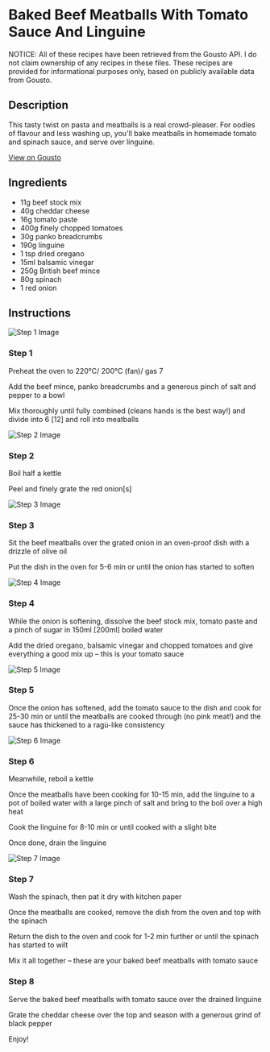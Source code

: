 # Baked Beef Meatballs With Tomato Sauce And Linguine

NOTICE: All of these recipes have been retrieved from the Gousto API. I do not claim ownership of any recipes in these files. These recipes are provided for informational purposes only, based on publicly available data from Gousto.

## Description

This tasty twist on pasta and meatballs is a real crowd-pleaser. For oodles of flavour and less washing up, you'll bake meatballs in homemade tomato and spinach sauce, and serve over linguine. 

[View on Gousto](https://www.gousto.co.uk/recipes/cookbook/baked-beef-meatballs-with-tomato-sauce-linguine)

## Ingredients

- 11g beef stock mix
- 40g cheddar cheese
- 16g tomato paste
- 400g finely chopped tomatoes
- 30g panko breadcrumbs
- 190g linguine
- 1 tsp dried oregano
- 15ml balsamic vinegar
- 250g British beef mince
- 80g spinach
- 1 red onion

## Instructions

![Step 1 Image](https://production-media.gousto.co.uk/cms/recipe-step-image/1498.-step-1-x200.jpg)

### Step 1

Preheat the oven to 220°C/ 200°C (fan)/ gas 7

Add the beef mince, panko breadcrumbs and a generous pinch of salt and pepper to a bowl

Mix thoroughly until fully combined (cleans hands is the best way!) and divide into 6 <span class="text-danger">[12]</span> and roll into meatballs

![Step 2 Image](https://production-media.gousto.co.uk/cms/recipe-step-image/1498.-step-2-x200.jpg)

### Step 2

Boil half a kettle

Peel and finely grate the red onion<span class="text-danger">[s]</span>

![Step 3 Image](https://production-media.gousto.co.uk/cms/recipe-step-image/1498.-step-3-x200.jpg)

### Step 3

Sit the beef meatballs over the grated onion in an oven-proof dish with a drizzle of olive oil

Put the dish in the oven for 5-6 min or until the onion has started to soften

![Step 4 Image](https://production-media.gousto.co.uk/cms/recipe-step-image/1498.-step-4-x200.jpg)

### Step 4

While the onion is softening, dissolve the beef stock mix, tomato paste and a pinch of sugar in 150ml <span class="text-danger">[200ml]</span> boiled water

Add the dried oregano, balsamic vinegar and chopped tomatoes and give everything a good mix up – this is your tomato sauce

![Step 5 Image](https://production-media.gousto.co.uk/cms/recipe-step-image/1498.-step-5-x200.jpg)

### Step 5

Once the onion has softened, add the tomato sauce to the dish and cook for 25-30 min or until the meatballs are cooked through (no pink meat!) and the sauce has thickened to a ragù-like consistency

![Step 6 Image](https://production-media.gousto.co.uk/cms/recipe-step-image/1498.-step-6-x200.jpg)

### Step 6

Meanwhile, reboil a kettle

Once the meatballs have been cooking for 10-15 min, add the linguine to a pot of boiled water with a large pinch of salt and bring to the boil over a high heat

Cook the linguine for 8-10 min or until cooked with a slight bite

Once done, drain the linguine

![Step 7 Image](https://production-media.gousto.co.uk/cms/recipe-step-image/1498.-step-7-x200.jpg)

### Step 7

Wash the spinach, then pat it dry with kitchen paper

Once the meatballs are cooked, remove the dish from the oven and top with the spinach

Return the dish to the oven and cook for 1-2 min further or until the spinach has started to wilt

Mix it all together – these are your baked beef meatballs with tomato sauce

### Step 8

Serve the baked beef meatballs with tomato sauce over the drained linguine

Grate the cheddar cheese over the top and season with a generous grind of black pepper

Enjoy!

